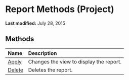 
# Report Methods (Project)

 **Last modified:** July 28, 2015


## Methods



|**Name**|**Description**|
|:-----|:-----|
| [Apply](4461da82-5bd6-2d9b-0d39-35875c2cee36.md)|Changes the view to display the report.|
| [Delete](8a6b35c1-8552-b1be-2823-913790825a82.md)|Deletes the report.|
